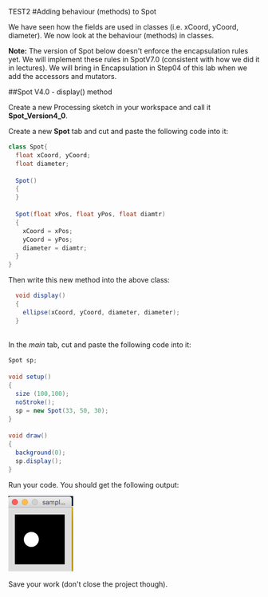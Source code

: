 TEST2
#Adding behaviour (methods) to Spot

We have seen how the fields are used in classes (i.e. xCoord, yCoord, diameter).
We now look at the behaviour (methods) in classes.    

**Note:**  The version of Spot below doesn't enforce the encapsulation rules yet.  We will implement these rules in SpotV7.0 (consistent with how we did it in lectures).  We will bring in Encapsulation in Step04 of this lab when we add the accessors and mutators.


##Spot V4.0 - display() method

Create a new Processing sketch in your workspace and call it **Spot_Version4_0**.

Create a new **Spot** tab and cut and paste the following code into it:

~~~java
class Spot{
  float xCoord, yCoord;
  float diameter;
  
  Spot()
  {
  }
  
  Spot(float xPos, float yPos, float diamtr)
  {
    xCoord = xPos;
    yCoord = yPos;
    diameter = diamtr;
  }
}

~~~             


Then write this new method into the above class:

~~~java
  void display()
  {
    ellipse(xCoord, yCoord, diameter, diameter);
  }
  
~~~


In the *main* tab, cut and paste the following code into it:

~~~ java
Spot sp;

void setup()
{
  size (100,100);
  noStroke();
  sp = new Spot(33, 50, 30);
}

void draw()
{
  background(0);
  sp.display();
}

~~~          


Run your code.  You should get the following output:

![Drawing spot using display method](./img/01.png)

Save your work (don't close the project though).



